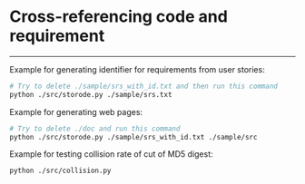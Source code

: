 # Cross-referencing code and requirement
---

Example for generating identifier for requirements from user stories:

```bash
# Try to delete ./sample/srs_with_id.txt and then run this command
python ./src/storode.py ./sample/srs.txt
```

Example for generating web pages:

```bash
# Try to delete ./doc and run this command
python ./src/storode.py ./sample/srs_with_id.txt ./sample/src
```

Example for testing collision rate of cut of MD5 digest:

```bash
python ./src/collision.py
```
